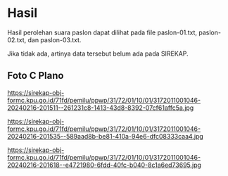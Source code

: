 # Hasil

Hasil perolehan suara paslon dapat dilihat pada file paslon-01.txt, paslon-02.txt, dan paslon-03.txt.

Jika tidak ada, artinya data tersebut belum ada pada SIREKAP.

## Foto C Plano

https://sirekap-obj-formc.kpu.go.id/71fd/pemilu/ppwp/31/72/01/10/01/3172011001046-20240216-201511--261231c8-1413-43d8-8392-07cf61affc5a.jpg

https://sirekap-obj-formc.kpu.go.id/71fd/pemilu/ppwp/31/72/01/10/01/3172011001046-20240216-201535--589aad8b-be81-410a-94e6-dfc08333caa4.jpg

https://sirekap-obj-formc.kpu.go.id/71fd/pemilu/ppwp/31/72/01/10/01/3172011001046-20240216-201618--e4721980-6fdd-40fc-b040-8c1a6ed73695.jpg
